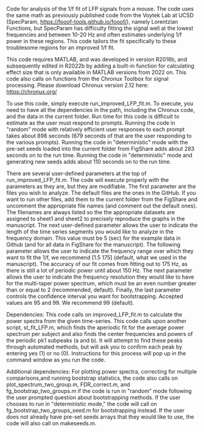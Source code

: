 Code for analysis of the 1/f fit of LFP signals from a mouse. The code uses the same math as previously published code from the Voytek Lab at UCSD (SpecParam, https://fooof-tools.github.io/fooof/), namely Lorentzian Functions, but SpecParam has difficulty fitting the signal well at the lowest frequencies and between 10-20 Hz and often estimates underlying 1/f power in these regions. This code tailors the fit specifically to these troublesome regions for an improved 1/f fit.  

This code requires MATLAB, and was developed in version R2018b, and subsequently edited in R2022b by adding a built-in function for calculating effect size that is only available in MATLAB versions from 2022 on. This code also calls on functions from the Chronux Toolbox for signal processing. Please download Chronux version 2.12 here: https://chronux.org/

To use this code, simply execute run_improved_LFP_fit.m. To execute, you need to have all the dependencies in the path, including the Chronux code, and the data in the current folder. Run time for this code is difficult to estimate as the user must respond to prompts. Running the code in "random" mode with relatively efficient user responses to each prompt takes about 898 seconds (679 seconds of that are the user responding to the various prompts). Running the code in "deterministic" mode with the pre-set seeds loaded into the current folder from FigShare adds about 283 seconds on to the run time. Running the code in "deterministic" mode and generating new seeds adds about 110 seconds on to the run time.  

There are several user-defined parameters at the top of run_improved_LFP_fit.m. The code will execute properly with the parameters as they are, but they are modifiable. The first parameter are the files you wish to analyze. The default files are the ones in the GitHub. If you want to run other files, add them to the current folder from the FigShare and uncomment the appropriate file names (and comment out the default ones). The filenames are always listed so the the appropriate datasets are assigned to sheet1 and sheet2 to precisely reproduce the graphs in the manuscript. The next user-defined parameter allows the user to indicate the length of the time series segments you would like to analyze in the frequency domain. This value must be 5 (sec) for the example data in Github (and for all data in FigShare for the manuscript). The following parameter allows the user to indicate the frequency range over which they want to fit the 1/f, we recommend [1.5 175] (default, what we used in the manuscript). The accuracy of our fit comes from fitting out to 175 Hz, as there is still a lot of periodic power until about 150 Hz. The next parameter allows the user to indicate the frequency resolution they would like to have for the multi-taper power spectrum, which must be an even number greater than or equal to 2 (recommended, default). Finally, the last parameter controls the confidence interval you want for bootstrapping. Accepted values are 95 and 99. We recommend 99 (default).

Dependencies: This code calls on improved_LFP_fit.m to calculate the power spectra from the given time-series. This code calls upon another script, st_fit_LFP.m, which finds the aperiodic fit for the average power spectrum per subject and also finds the center frequencies and powers of the periodic pk1 subpeaks (a and b). It will attempt to find these peaks through automated methods, but will ask you to confirm each peak by entering yes (1) or no (0). Instructions for this process will pop up in the command window as you run the code. 

Additional dependencies: For plotting power spectra, correcting for multiple comparisons,and running bootstrap statistics, the code also calls on plot_spectrum_two_group.m, FDR_correct.m, and fg_bootstrap_two_groups.m if the code is run in "random" mode following the user prompted question about bootstrapping methods. If the user chooses to run in "deterministic mode," the code will call on fg_bootstrap_two_groups_seed.m for bootstrapping instead. If the user does not already have pre-set seeds arrays that they would like to use, the code will also call on makeseeds.m.  







